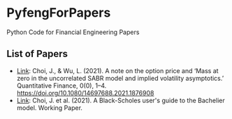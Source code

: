 # PyfengForPapers
Python Code for Financial Engineering Papers

## List of Papers

* [Link](ChoiWu2021-QF-NoteOnMassZero.ipynb): Choi, J., & Wu, L. (2021). A note on the option price and ‘Mass at zero in the uncorrelated SABR model and implied volatility asymptotics.’ Quantitative Finance, 0(0), 1–4. https://doi.org/10.1080/14697688.2021.1876908 
* [Link](ipynb/ChoiEtAl2021-BachlierModel.ipynb): Choi, J. et al. (2021). A Black-Scholes user's guide to the Bachelier model. Working Paper.
